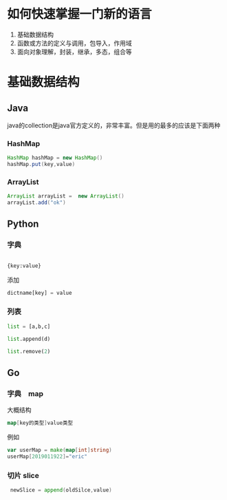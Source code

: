 如何快速掌握一门新的语言
===

1. 基础数据结构
1. 函数或方法的定义与调用，包导入，作用域
1. 面向对象理解，封装，继承，多态，组合等


# 基础数据结构

## Java
java的collection是java官方定义的，非常丰富。但是用的最多的应该是下面两种
### HashMap
```java
HashMap hashMap = new HashMap()
hashMap.put(key,value)

```

### ArrayList

```java
ArrayList arrayList =  new ArrayList()
arrayList.add("ok")
```

## Python

### 字典
```python

{key:value}

```
添加
```python
dictname[key] = value
```
### 列表

```python
list = [a,b,c]

list.append(d)

list.remove(2)
```

## Go

### 字典　map

大概结构
```go
map[key的类型]value类型
```
例如
```go
var userMap = make(map[int]string)
userMap[2019011922]="eric"
```

### 切片 slice

```go
 newSlice = append(oldSilce,value)
```
